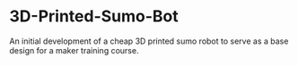 # 3D-Printed-Sumo-Bot
An initial development of a cheap 3D printed sumo robot to serve as a base design for a maker training course.
